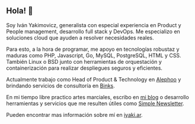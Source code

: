 ## Hola! 👋

Soy Iván Yakimovicz, generalista con especial experiencia en Product y People management, desarrollo full stack y DevOps. Me especializo en soluciones cloud que ayuden a resolver necesidades reales.

Para esto, a la hora de programar, me apoyo en tecnologías robustaz y maduras como PHP, Javascript, Go, MySQL, PostgreSQL, HTML y CSS. También Linux o BSD junto con herramientas de orquestación y containerización para realizar despliegues seguros y eficientes.

Actualmente trabajo como Head of Product & Technology en [Alephoo](https://www.alephoo.com/) y brindando servicios de consultoría en [Binks](https://be-binks.com/).

En mi tiempo libre practico artes marciales, escribo en [mi blog](https://iyaki.ar/blog/) o desarrollo herramientas y servicios que me resulten útiles como [Simple Newsletter](https://simple-newsletter.com/).

Pueden encontrar mas información sobre mí en [iyaki.ar](https://iyaki.ar).
